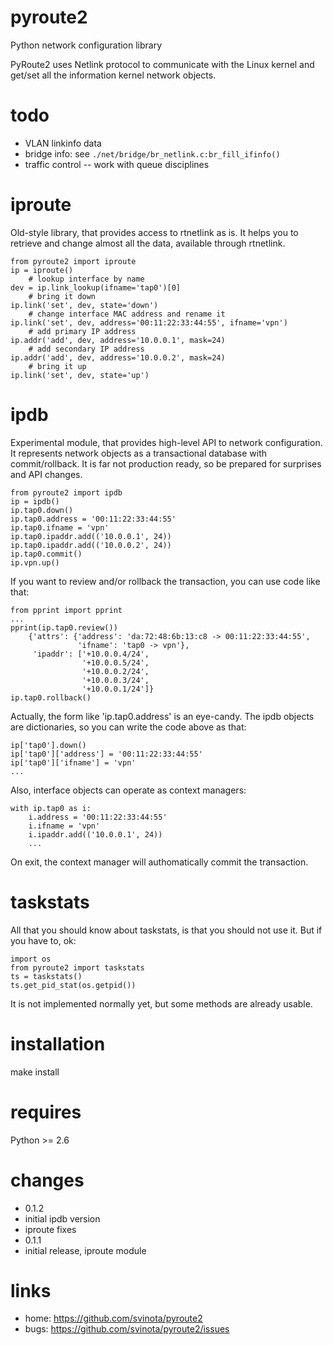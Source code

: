 pyroute2
========

Python network configuration library

PyRoute2 uses Netlink protocol to communicate with the Linux kernel
and get/set all the information kernel network objects.

todo
====

 * VLAN linkinfo data
 * bridge info: see `./net/bridge/br_netlink.c:br_fill_ifinfo()`
 * traffic control -- work with queue disciplines

iproute
=======

Old-style library, that provides access to rtnetlink as is. It
helps you to retrieve and change almost all the data, available
through rtnetlink.

    from pyroute2 import iproute
    ip = iproute()
        # lookup interface by name
    dev = ip.link_lookup(ifname='tap0')[0]
        # bring it down
    ip.link('set', dev, state='down')
        # change interface MAC address and rename it
    ip.link('set', dev, address='00:11:22:33:44:55', ifname='vpn')
        # add primary IP address
    ip.addr('add', dev, address='10.0.0.1', mask=24)
        # add secondary IP address
    ip.addr('add', dev, address='10.0.0.2', mask=24)
        # bring it up
    ip.link('set', dev, state='up')

ipdb
====

Experimental module, that provides high-level API to network
configuration. It represents network objects as a transactional
database with commit/rollback. It is far not production ready,
so be prepared for surprises and API changes.

    from pyroute2 import ipdb
    ip = ipdb()
    ip.tap0.down()
    ip.tap0.address = '00:11:22:33:44:55'
    ip.tap0.ifname = 'vpn'
    ip.tap0.ipaddr.add(('10.0.0.1', 24))
    ip.tap0.ipaddr.add(('10.0.0.2', 24))
    ip.tap0.commit()
    ip.vpn.up()

If you want to review and/or rollback the transaction, you can
use code like that:

    from pprint import pprint
    ...
    pprint(ip.tap0.review())
        {'attrs': {'address': 'da:72:48:6b:13:c8 -> 00:11:22:33:44:55',
                   'ifname': 'tap0 -> vpn'},
         'ipaddr': ['+10.0.0.4/24',
                    '+10.0.0.5/24',
                    '+10.0.0.2/24',
                    '+10.0.0.3/24',
                    '+10.0.0.1/24']}
    ip.tap0.rollback()

Actually, the form like 'ip.tap0.address' is an eye-candy. The
ipdb objects are dictionaries, so you can write the code above
as that:

    ip['tap0'].down()
    ip['tap0']['address'] = '00:11:22:33:44:55'
    ip['tap0']['ifname'] = 'vpn'
    ...

Also, interface objects can operate as context managers:

    with ip.tap0 as i:
        i.address = '00:11:22:33:44:55'
        i.ifname = 'vpn'
        i.ipaddr.add(('10.0.0.1', 24))
        ...

On exit, the context manager will authomatically commit the
transaction.

taskstats
=========

All that you should know about taskstats, is that you should not
use it. But if you have to, ok:

    import os
    from pyroute2 import taskstats
    ts = taskstats()
    ts.get_pid_stat(os.getpid())

It is not implemented normally yet, but some methods are already
usable.

installation
============

make install

requires
========

Python >= 2.6

changes
=======

 * 0.1.2
  * initial ipdb version
  * iproute fixes
 * 0.1.1
  * initial release, iproute module

links
=====

 * home: https://github.com/svinota/pyroute2
 * bugs: https://github.com/svinota/pyroute2/issues
